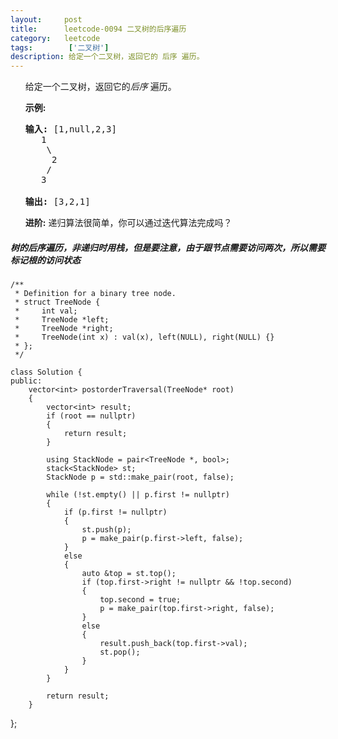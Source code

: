 ```yaml
---
layout:     post
title:      leetcode-0094 二叉树的后序遍历
category:   leetcode
tags:        ['二叉树']
description: 给定一个二叉树，返回它的 后序 遍历。
---
```


<ul>
<div class="notranslate">
<p>给定一个二叉树，返回它的<em>后序&nbsp;</em>遍历。</p>

<p><strong>示例:</strong></p>

<pre><strong>输入:</strong> [1,null,2,3]
   1
    \
     2
    /
   3

<strong>输出:</strong> [3,2,1]</pre>

<p><strong>进阶:</strong>&nbsp;递归算法很简单，你可以通过迭代算法完成吗？</p>
</div>
</ul>

<h5>
 树的后序遍历，非递归时用栈，但是要注意，由于跟节点需要访问两次，所以需要标记根的访问状态
</h5>

	/**
	 * Definition for a binary tree node.
	 * struct TreeNode {
	 *     int val;
	 *     TreeNode *left;
	 *     TreeNode *right;
	 *     TreeNode(int x) : val(x), left(NULL), right(NULL) {}
	 * };
	 */
	
	class Solution {
	public:
	    vector<int> postorderTraversal(TreeNode* root) 
	    {
	        vector<int> result;
	        if (root == nullptr) 
	        {
	            return result;
	        }
	
	        using StackNode = pair<TreeNode *, bool>;
	        stack<StackNode> st;
	        StackNode p = std::make_pair(root, false);
	
	        while (!st.empty() || p.first != nullptr)
	        {
	            if (p.first != nullptr)
	            {
	                st.push(p);
	                p = make_pair(p.first->left, false);
	            }
	            else
	            {
	                auto &top = st.top();
	                if (top.first->right != nullptr && !top.second)
	                {
	                    top.second = true;
	                    p = make_pair(top.first->right, false);
	                }
	                else
	                {
	                    result.push_back(top.first->val);
	                    st.pop();
	                }
	            }
	        }
	
	        return result;
	    }
};
